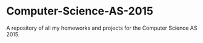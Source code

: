 # Computer-Science-AS-2015
A repository of all my homeworks and projects for the Computer Science AS 2015.
